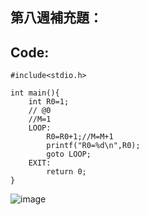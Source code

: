 ## 第八週補充題：

## Code:
```
#include<stdio.h>

int main(){
    int R0=1;
    // @0
    //M=1
    LOOP:
        R0=R0+1;//M=M+1
        printf("R0=%d\n",R0);
        goto LOOP;
    EXIT:
        return 0;
}
```
![image](./1.png)
